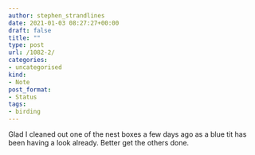 ```yaml
---
author: stephen_strandlines
date: 2021-01-03 08:27:27+00:00
draft: false
title: ""
type: post
url: /1082-2/
categories:
- uncategorised
kind:
- Note
post_format:
- Status
tags:
- birding
---
```


Glad I cleaned out one of the nest boxes a few days ago as a blue tit has been having a look already. Better get the others done.
